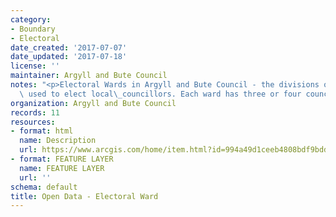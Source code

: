 ```yaml
---
category:
- Boundary
- Electoral
date_created: '2017-07-07'
date_updated: '2017-07-18'
license: ''
maintainer: Argyll and Bute Council
notes: "<p>Electoral Wards in Argyll and Bute Council - the divisions of the area\
  \ used to elect local\_councillors. Each ward has three or four councillors.</p>"
organization: Argyll and Bute Council
records: 11
resources:
- format: html
  name: Description
  url: https://www.arcgis.com/home/item.html?id=994a49d1ceeb4808bdf9bddae3a3243c
- format: FEATURE LAYER
  name: FEATURE LAYER
  url: ''
schema: default
title: Open Data - Electoral Ward
---
```

